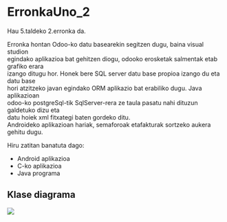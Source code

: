 # ErronkaUno_2

Hau 5.taldeko 2.erronka da.
<p>Erronka hontan Odoo-ko datu basearekin segitzen dugu, baina visual studion<br>
egindako aplikazioa bat gehitzen diogu, odooko erosketak salmentak etab grafiko erara<br>
izango ditugu hor. Honek bere SQL server datu base propioa izango du eta datu base<br>
hori atzitzeko javan egindako ORM aplikazio bat erabiliko dugu. Java aplikazioan<br>
odoo-ko postgreSql-tik SqlServer-rera ze taula pasatu nahi dituzun galdetuko dizu eta<br>
datu hoiek xml fitxategi baten gordeko ditu.<br>
Androideko aplikazioan hariak, semaforoak etafakturak sortzeko aukera gehitu dugu.
</p>

Hiru zatitan banatuta dago:
<ul>
<li>Android aplikazioa</li>
<li>C-ko aplikazioa</li>
<li>Java programa</li>
</ul>

<h2>Klase diagrama</h2>
<img src="https://user-images.githubusercontent.com/55279037/142628355-f6a40b85-3fcd-479d-accf-d701dcf68b80.png"/>
